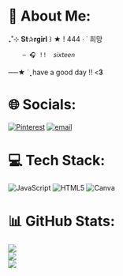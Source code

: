 # 🎀 About Me:

₊˚⊹   𝐒𝐭✰𝐫𝐠𝐢𝐫𝐥   ꒱
  ★ ! 444  ·    ˙  희망 

        — 🎧 !!  𝘴𝘪𝘹𝘵𝘦𝘦𝘯 
 ──★ ˙ ̟    have a good day !! <𝟑
 
# 🌐 Socials:
[![Pinterest](https://img.shields.io/badge/Pinterest-%23E60023.svg?logo=Pinterest&logoColor=white)](https://pinterest.com/mayyszt) [![email](https://img.shields.io/badge/Email-D14836?logo=gmail&logoColor=white)](mailto:mayragoncalvesdossantos@gmail.com) 

# 💻 Tech Stack:
![JavaScript](https://img.shields.io/badge/javascript-%23323330.svg?style=for-the-badge&logo=javascript&logoColor=%23F7DF1E) ![HTML5](https://img.shields.io/badge/html5-%23E34F26.svg?style=for-the-badge&logo=html5&logoColor=white) ![Canva](https://img.shields.io/badge/Canva-%2300C4CC.svg?style=for-the-badge&logo=Canva&logoColor=white)
# 📊 GitHub Stats:
![](https://github-readme-stats.vercel.app/api?username=mayyszt&theme=midnight-purple&hide_border=false&include_all_commits=true&count_private=true)<br/>
![](https://nirzak-streak-stats.vercel.app/?user=mayyszt&theme=midnight-purple&hide_border=false)<br/>
![](https://github-readme-stats.vercel.app/api/top-langs/?username=mayyszt&theme=midnight-purple&hide_border=false&include_all_commits=true&count_private=true&layout=compact)

<!-- Proudly created with GPRM ( https://gprm.itsvg.in ) -->

